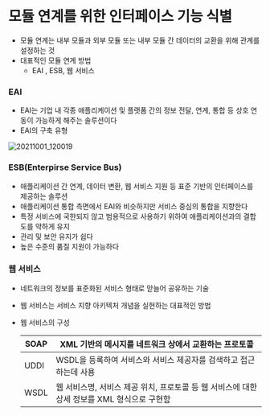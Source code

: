 # 모듈 연계를 위한 인터페이스 기능 식별

- 모듈 연계는 내부 모듈과 외부 모듈 또는 내부 모듈 간 데이터의 교환을 위해 관계를 설정하는 것
- 대표적인 모듈 연계 방법
  - EAI , ESB, 웹 서비스

### EAI

- EAI는 기업 내 각종 애플리케이션 및 플랫폼 간의 정보 전달, 연계, 통합 등 상호 연동이 가능하게 해주는 솔루션이다
- EAI의 구축 유형

![20211001_120019](https://user-images.githubusercontent.com/86362202/135558785-340f1ae4-fc7f-47b6-b7f3-94810bec7505.jpg)



### ESB(Enterpirse Service Bus)

- 애플리케이션 간 연계, 데이터 변환, 웹 서비스 지원 등 표준 기반의 인터페이스를 제공하는 솔루션
- 애플리케이션 통합 측면에서 EAI와 비슷하지만 서비스 중심의 통합을 지향한다
- 특정 서비스에 국한되지 않고 범용적으로 사용하기 위하여 애플리케이션과의 결합도를 약하게 유지
- 관리 및 보안 유지가 쉽다
- 높은 수준의 품질 지원이 가능하다



### 웹 서비스

- 네트워크의 정보를 표준화된 서비스 형태로 맏늘어 공유하는 기술

- 웹 서비스는 서비스 지향 아키텍처 개념을 실현하는 대표적인 방법

- 웹 서비스의 구성

  | SOAP | XML 기반의 메시지를 네트워크 상에서 교환하는 프로토콜        |
  | ---- | ------------------------------------------------------------ |
  | UDDI | WSDL을 등록하여 서비스와 서비스 제공자를 검색하고 접근하는데 사용 |
  | WSDL | 웹 서비스명, 서비스 제공 위치, 프로토콜 등 웹 서비스에 대한 상세 정보를 XML 형식으로 구현함 |

  
